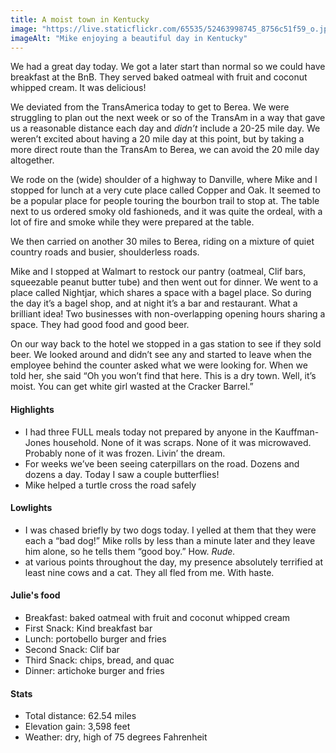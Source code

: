 ```yaml
---
title: A moist town in Kentucky
image: "https://live.staticflickr.com/65535/52463998745_8756c51f59_o.jpg"
imageAlt: "Mike enjoying a beautiful day in Kentucky"
---
```


We had a great day today. We got a later start than normal so we could have breakfast at the BnB. They served baked oatmeal with fruit and coconut whipped cream. It was delicious! 

We deviated from the TransAmerica today to get to Berea. We were struggling to plan out the next week or so of the TransAm in a way that gave us a reasonable distance each day and _didn’t_ include a 20-25 mile day. We weren’t excited about having a 20 mile day at this point, but by taking a more direct route than the TransAm to Berea, we can avoid the 20 mile day altogether. 

We rode on the (wide) shoulder of a highway to Danville, where Mike and I stopped for lunch at a very cute place called Copper and Oak. It seemed to be a popular place for people touring the bourbon trail to stop at. The table next to us ordered smoky old fashioneds, and it was quite the ordeal, with a lot of fire and smoke while they were prepared at the table. 

We then carried on another 30 miles to Berea, riding on a mixture of quiet country roads and busier, shoulderless roads. 

Mike and I stopped at Walmart to restock our pantry (oatmeal, Clif bars, squeezable peanut butter tube) and then went out for dinner. We went to a place called Nightjar, which shares a space with a bagel place. So during the day it’s a bagel shop, and at night it’s a bar and restaurant. What a brilliant idea! Two businesses with non-overlapping opening hours sharing a space. They had good food and good beer. 

On our way back to the hotel we stopped in a gas station to see if they sold beer. We looked around and didn’t see any and started to leave when the employee behind the counter asked what we were looking for. When we told her, she said “Oh you won’t find that here. This is a dry town. Well, it’s moist. You can get white girl wasted at the Cracker Barrel.” 

#### Highlights
- I had three FULL meals today not prepared by anyone in the Kauffman-Jones household. None of it was scraps. None of it was microwaved. Probably none of it was frozen. Livin’ the dream. 
- For weeks we’ve been seeing caterpillars on the road. Dozens and dozens a day. Today I saw a couple butterflies!
- Mike helped a turtle cross the road safely 

#### Lowlights
- I was chased briefly by two dogs today. I yelled at them that they were each a “bad dog!” Mike rolls by less than a minute later and they leave him alone, so he tells them “good boy.” How. _Rude._ 
- at various points throughout the day, my presence absolutely terrified at least nine cows and a cat. They all fled from me. With haste. 

#### Julie's food
- Breakfast: baked oatmeal with fruit and coconut whipped cream
- First Snack: Kind breakfast bar
- Lunch: portobello burger and fries 
- Second Snack: Clif bar
- Third Snack: chips, bread, and quac
- Dinner: artichoke burger and fries 

#### Stats
- Total distance: 62.54 miles
- Elevation gain: 3,598 feet
- Weather: dry, high of 75 degrees Fahrenheit
